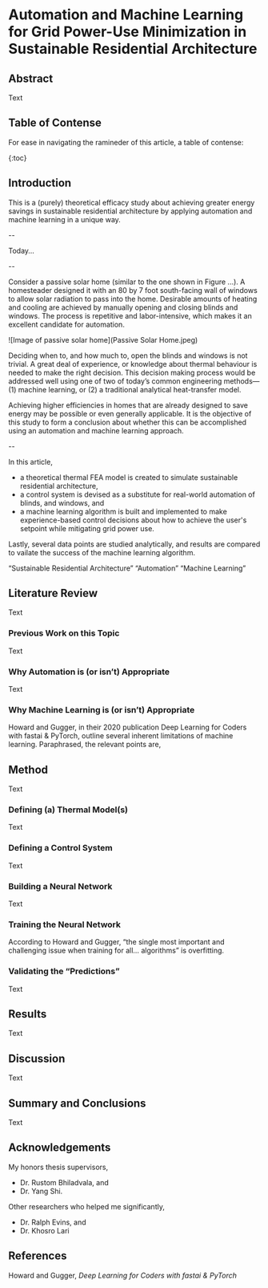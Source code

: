 # Automation and Machine Learning for Grid Power-Use Minimization in Sustainable Residential Architecture



## Abstract

Text

## Table of Contense 

For ease in navigating the ramineder of this article, a table of contense:

{:toc}

## Introduction

This is a (purely) theoretical efficacy study about achieving greater energy savings in sustainable residential architecture by applying automation and machine learning in a unique way. 

--

Today…

--

Consider a passive solar home (similar to the one shown in Figure ...). A homesteader designed it with an 80 by 7 foot south-facing wall of windows to allow solar radiation to pass into the home. Desirable amounts of heating and cooling are achieved by manually opening and closing blinds and windows. The process is repetitive and labor-intensive, which makes it an excellent candidate for automation. 

![Image of passive solar home](Passive Solar Home.jpeg)

Deciding when to, and how much to, open the blinds and windows is not trivial. A great deal of experience, or knowledge about thermal behaviour is needed to make the right decision. This decision making process would be addressed well using one of two of today’s common engineering methods—(1) machine learning, or (2) a traditional analytical heat-transfer model.

Achieving higher efficiencies in homes that are already designed to save energy may be possible or even generally applicable. It is the objective of this study to form a conclusion about whether this can be accomplished using an automation and machine learning approach.

--

In this article,
- a theoretical thermal FEA model is created to simulate sustainable residential architecture,
- a control system is devised as a substitute for real-world automation of blinds, and windows, and 
- a machine learning algorithm is built and implemented to make experience-based control decisions about how to achieve the user's setpoint while mitigating grid power use.

Lastly, several data points are studied analytically, and results are compared to vailate the success of the machine learning algorithm.

“Sustainable Residential Architecture”
“Automation”
“Machine Learning”

## Literature Review

Text

### Previous Work on this Topic

Text

### Why Automation is (or isn’t) Appropriate

Text

### Why Machine Learning is (or isn’t) Appropriate

Howard and Gugger, in their 2020 publication Deep Learning for Coders with fastai & PyTorch, outline several inherent limitations of machine learning. Paraphrased, the relevant points are,


## Method

Text

### Defining (a) Thermal Model(s)

Text

### Defining a Control System

Text

### Building a Neural Network

Text

### Training the Neural Network

According to Howard and Gugger, “the single most important and challenging issue when training for all… algorithms” is overfitting.

### Validating the “Predictions”

Text

## Results

Text

## Discussion

Text

## Summary and Conclusions

Text

## Acknowledgements

My honors thesis supervisors, 
- Dr. Rustom Bhiladvala, and 
- Dr. Yang Shi.

Other researchers who helped me significantly, 
- Dr. Ralph Evins, and
- Dr. Khosro Lari



## References

Howard and Gugger, *Deep Learning for Coders with fastai & PyTorch*


[^1]: This is the footnote.
